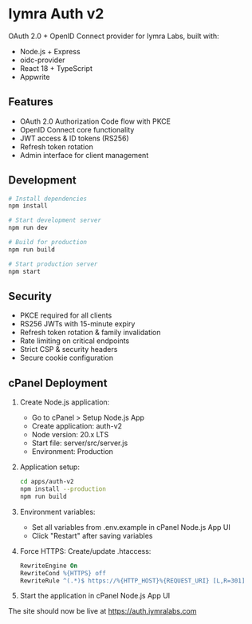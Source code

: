 # Iymra Auth v2

OAuth 2.0 + OpenID Connect provider for Iymra Labs, built with:
- Node.js + Express
- oidc-provider
- React 18 + TypeScript
- Appwrite

## Features

- OAuth 2.0 Authorization Code flow with PKCE
- OpenID Connect core functionality
- JWT access & ID tokens (RS256)
- Refresh token rotation
- Admin interface for client management

## Development

```bash
# Install dependencies
npm install

# Start development server
npm run dev

# Build for production
npm run build

# Start production server
npm start
```

## Security

- PKCE required for all clients
- RS256 JWTs with 15-minute expiry
- Refresh token rotation & family invalidation
- Rate limiting on critical endpoints
- Strict CSP & security headers
- Secure cookie configuration

## cPanel Deployment

1. Create Node.js application:
   - Go to cPanel > Setup Node.js App
   - Create application: auth-v2
   - Node version: 20.x LTS
   - Start file: server/src/server.js
   - Environment: Production

2. Application setup:
   ```bash
   cd apps/auth-v2
   npm install --production
   npm run build
   ```

3. Environment variables:
   - Set all variables from .env.example in cPanel Node.js App UI
   - Click "Restart" after saving variables

4. Force HTTPS:
   Create/update .htaccess:
   ```apache
   RewriteEngine On
   RewriteCond %{HTTPS} off
   RewriteRule ^(.*)$ https://%{HTTP_HOST}%{REQUEST_URI} [L,R=301]
   ```

5. Start the application in cPanel Node.js App UI

The site should now be live at https://auth.iymralabs.com